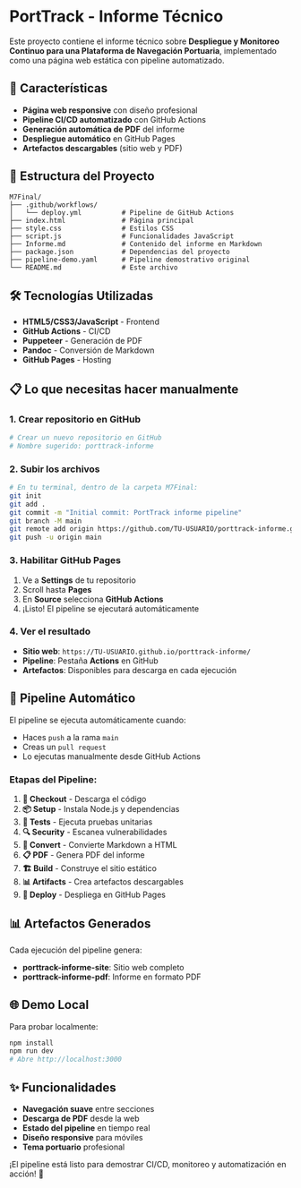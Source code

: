 # PortTrack - Informe Técnico

Este proyecto contiene el informe técnico sobre **Despliegue y Monitoreo Continuo para una Plataforma de Navegación Portuaria**, implementado como una página web estática con pipeline automatizado.

## 🚀 Características

- **Página web responsive** con diseño profesional
- **Pipeline CI/CD automatizado** con GitHub Actions
- **Generación automática de PDF** del informe
- **Despliegue automático** en GitHub Pages
- **Artefactos descargables** (sitio web y PDF)

## 📁 Estructura del Proyecto

```
M7Final/
├── .github/workflows/
│   └── deploy.yml          # Pipeline de GitHub Actions
├── index.html              # Página principal
├── style.css               # Estilos CSS
├── script.js               # Funcionalidades JavaScript
├── Informe.md              # Contenido del informe en Markdown
├── package.json            # Dependencias del proyecto
├── pipeline-demo.yaml      # Pipeline demostrativo original
└── README.md               # Este archivo
```

## 🛠️ Tecnologías Utilizadas

- **HTML5/CSS3/JavaScript** - Frontend
- **GitHub Actions** - CI/CD
- **Puppeteer** - Generación de PDF
- **Pandoc** - Conversión de Markdown
- **GitHub Pages** - Hosting

## 📋 Lo que necesitas hacer manualmente

### 1. Crear repositorio en GitHub
```bash
# Crear un nuevo repositorio en GitHub
# Nombre sugerido: porttrack-informe
```

### 2. Subir los archivos
```bash
# En tu terminal, dentro de la carpeta M7Final:
git init
git add .
git commit -m "Initial commit: PortTrack informe pipeline"
git branch -M main
git remote add origin https://github.com/TU-USUARIO/porttrack-informe.git
git push -u origin main
```

### 3. Habilitar GitHub Pages
1. Ve a **Settings** de tu repositorio
2. Scroll hasta **Pages**
3. En **Source** selecciona **GitHub Actions**
4. ¡Listo! El pipeline se ejecutará automáticamente

### 4. Ver el resultado
- **Sitio web**: `https://TU-USUARIO.github.io/porttrack-informe/`
- **Pipeline**: Pestaña **Actions** en GitHub
- **Artefactos**: Disponibles para descarga en cada ejecución

## 🔄 Pipeline Automático

El pipeline se ejecuta automáticamente cuando:
- Haces `push` a la rama `main`
- Creas un `pull request`
- Lo ejecutas manualmente desde GitHub Actions

### Etapas del Pipeline:
1. **🚢 Checkout** - Descarga el código
2. **📦 Setup** - Instala Node.js y dependencias
3. **🧪 Tests** - Ejecuta pruebas unitarias
4. **🔍 Security** - Escanea vulnerabilidades
5. **📄 Convert** - Convierte Markdown a HTML
6. **📋 PDF** - Genera PDF del informe
7. **🏗️ Build** - Construye el sitio estático
8. **📊 Artifacts** - Crea artefactos descargables
9. **🚀 Deploy** - Despliega en GitHub Pages

## 📊 Artefactos Generados

Cada ejecución del pipeline genera:
- **porttrack-informe-site**: Sitio web completo
- **porttrack-informe-pdf**: Informe en formato PDF

## 🌐 Demo Local

Para probar localmente:
```bash
npm install
npm run dev
# Abre http://localhost:3000
```

## ✨ Funcionalidades

- **Navegación suave** entre secciones
- **Descarga de PDF** desde la web
- **Estado del pipeline** en tiempo real
- **Diseño responsive** para móviles
- **Tema portuario** profesional

¡El pipeline está listo para demostrar CI/CD, monitoreo y automatización en acción! 🚢
